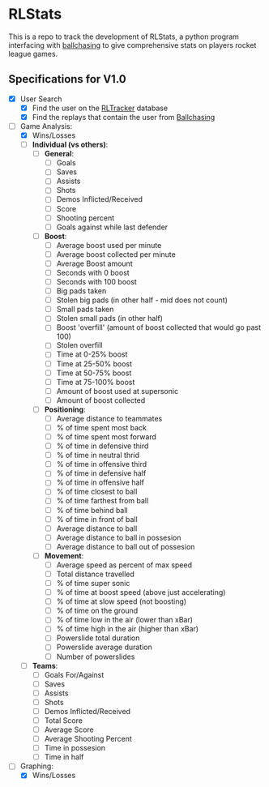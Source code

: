 # RLStats

This is a repo to track the development of RLStats, a python program interfacing with [ballchasing](https://ballchasing.com/) to give comprehensive stats on players rocket league games.

## Specifications for V1.0

- [x] User Search
  - [x] Find the user on the [RLTracker](https://rocketleague.tracker.network/) database
  - [x] Find the replays that contain the user from [Ballchasing](https://ballchasing.com/)
- [ ] Game Analysis:
  - [x] Wins/Losses
  - [ ] **Individual (vs others)**:
    - [ ] **General**:
      - [ ] Goals
      - [ ] Saves
      - [ ] Assists
      - [ ] Shots
      - [ ] Demos Inflicted/Received
      - [ ] Score
      - [ ] Shooting percent
      - [ ] Goals against while last defender
    - [ ] **Boost**:
      - [ ] Average boost used per minute
      - [ ] Average boost collected per minute
      - [ ] Average Boost amount
      - [ ] Seconds with 0 boost
      - [ ] Seconds with 100 boost
      - [ ] Big pads taken
      - [ ] Stolen big pads (in other half - mid does not count)
      - [ ] Small pads taken
      - [ ] Stolen small pads (in other half)
      - [ ] Boost 'overfill' (amount of boost collected that would go past 100)
      - [ ] Stolen overfill
      - [ ] Time at 0-25% boost
      - [ ] Time at 25-50% boost
      - [ ] Time at 50-75% boost
      - [ ] Time at 75-100% boost
      - [ ] Amount of boost used at supersonic
      - [ ] Amount of boost collected
    - [ ] **Positioning**:
      - [ ] Average distance to teammates
      - [ ] % of time spent most back
      - [ ] % of time spent most forward
      - [ ] % of time in defensive third
      - [ ] % of time in neutral thrid
      - [ ] % of time in offensive third
      - [ ] % of time in defensive half
      - [ ] % of time in offensive half
      - [ ] % of time closest to ball
      - [ ] % of time farthest from ball
      - [ ] % of time behind ball
      - [ ] % of time in front of ball
      - [ ] Average distance to ball
      - [ ] Average distance to ball in possesion
      - [ ] Average distance to ball out of possesion
    - [ ] **Movement**:
      - [ ] Average speed as percent of max speed
      - [ ] Total distance travelled
      - [ ] % of time super sonic
      - [ ] % of time at boost speed (above just accelerating)
      - [ ] % of time at slow speed (not boosting)
      - [ ] % of time on the ground
      - [ ] % of time low in the air (lower than xBar)
      - [ ] % of time high in the air (higher than xBar)
      - [ ] Powerslide total duration
      - [ ] Powerslide average duration
      - [ ] Number of powerslides
  - [ ] **Teams**:
    - [ ] Goals For/Against
    - [ ] Saves
    - [ ] Assists
    - [ ] Shots
    - [ ] Demos Inflicted/Received
    - [ ] Total Score
    - [ ] Average Score
    - [ ] Average Shooting Percent
    - [ ] Time in possesion
    - [ ] Time in half
- [ ] Graphing:
  - [x] Wins/Losses
